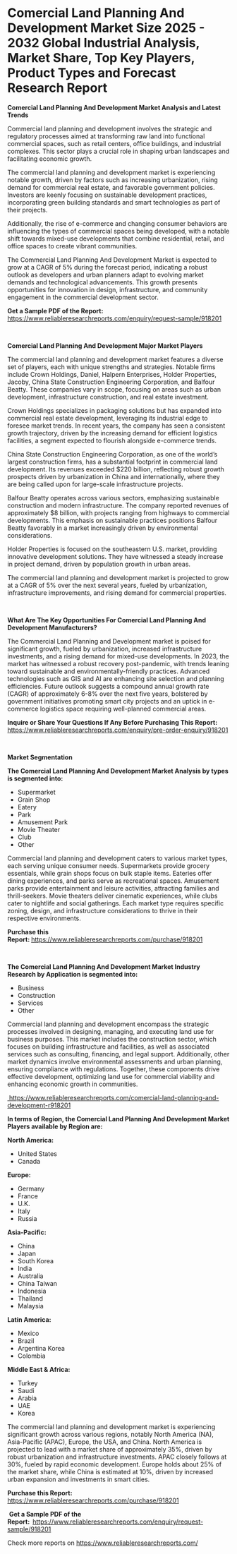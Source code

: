 <p><h1>Comercial Land Planning And Development Market Size 2025 - 2032 Global Industrial Analysis, Market Share, Top Key Players, Product Types and Forecast Research Report</h1></p><p><strong>Comercial Land Planning And Development Market Analysis and Latest Trends</strong></p>
<p><p>Commercial land planning and development involves the strategic and regulatory processes aimed at transforming raw land into functional commercial spaces, such as retail centers, office buildings, and industrial complexes. This sector plays a crucial role in shaping urban landscapes and facilitating economic growth. </p><p>The commercial land planning and development market is experiencing notable growth, driven by factors such as increasing urbanization, rising demand for commercial real estate, and favorable government policies. Investors are keenly focusing on sustainable development practices, incorporating green building standards and smart technologies as part of their projects. </p><p>Additionally, the rise of e-commerce and changing consumer behaviors are influencing the types of commercial spaces being developed, with a notable shift towards mixed-use developments that combine residential, retail, and office spaces to create vibrant communities. </p><p>The Commercial Land Planning And Development Market is expected to grow at a CAGR of 5% during the forecast period, indicating a robust outlook as developers and urban planners adapt to evolving market demands and technological advancements. This growth presents opportunities for innovation in design, infrastructure, and community engagement in the commercial development sector.</p></p>
<p><strong>Get a Sample PDF of the Report:&nbsp;</strong> <a href="https://www.reliableresearchreports.com/enquiry/request-sample/918201?utm_campaign=3322&utm_medium=2&utm_source=Github&utm_content=ia&utm_term=07032025&utm_id=comercial-land-planning-and-development">https://www.reliableresearchreports.com/enquiry/request-sample/918201</a></p>
<p>&nbsp;</p>
<p><strong>Comercial Land Planning And Development Major Market Players</strong></p>
<p><p>The commercial land planning and development market features a diverse set of players, each with unique strengths and strategies. Notable firms include Crown Holdings, Daniel, Halpern Enterprises, Holder Properties, Jacoby, China State Construction Engineering Corporation, and Balfour Beatty. These companies vary in scope, focusing on areas such as urban development, infrastructure construction, and real estate investment.</p><p>Crown Holdings specializes in packaging solutions but has expanded into commercial real estate development, leveraging its industrial edge to foresee market trends. In recent years, the company has seen a consistent growth trajectory, driven by the increasing demand for efficient logistics facilities, a segment expected to flourish alongside e-commerce trends.</p><p>China State Construction Engineering Corporation, as one of the world’s largest construction firms, has a substantial footprint in commercial land development. Its revenues exceeded $220 billion, reflecting robust growth prospects driven by urbanization in China and internationally, where they are being called upon for large-scale infrastructure projects.</p><p>Balfour Beatty operates across various sectors, emphasizing sustainable construction and modern infrastructure. The company reported revenues of approximately $8 billion, with projects ranging from highways to commercial developments. This emphasis on sustainable practices positions Balfour Beatty favorably in a market increasingly driven by environmental considerations.</p><p>Holder Properties is focused on the southeastern U.S. market, providing innovative development solutions. They have witnessed a steady increase in project demand, driven by population growth in urban areas.</p><p>The commercial land planning and development market is projected to grow at a CAGR of 5% over the next several years, fueled by urbanization, infrastructure improvements, and rising demand for commercial properties.</p></p>
<p>&nbsp;</p>
<p><strong>What Are The Key Opportunities For Comercial Land Planning And Development Manufacturers?</strong></p>
<p><p>The Commercial Land Planning and Development market is poised for significant growth, fueled by urbanization, increased infrastructure investments, and a rising demand for mixed-use developments. In 2023, the market has witnessed a robust recovery post-pandemic, with trends leaning toward sustainable and environmentally-friendly practices. Advanced technologies such as GIS and AI are enhancing site selection and planning efficiencies. Future outlook suggests a compound annual growth rate (CAGR) of approximately 6-8% over the next five years, bolstered by government initiatives promoting smart city projects and an uptick in e-commerce logistics space requiring well-planned commercial areas.</p></p>
<p><strong>Inquire or Share Your Questions If Any Before Purchasing This Report:</strong> <a href="https://www.reliableresearchreports.com/enquiry/pre-order-enquiry/918201?utm_campaign=3322&utm_medium=2&utm_source=Github&utm_content=ia&utm_term=07032025&utm_id=comercial-land-planning-and-development">https://www.reliableresearchreports.com/enquiry/pre-order-enquiry/918201</a></p>
<p>&nbsp;</p>
<p><strong>Market Segmentation</strong></p>
<p><strong>The Comercial Land Planning And Development Market Analysis by types is segmented into:</strong></p>
<p><ul><li>Supermarket</li><li>Grain Shop</li><li>Eatery</li><li>Park</li><li>Amusement Park</li><li>Movie Theater</li><li>Club</li><li>Other</li></ul></p>
<p><p>Commercial land planning and development caters to various market types, each serving unique consumer needs. Supermarkets provide grocery essentials, while grain shops focus on bulk staple items. Eateries offer dining experiences, and parks serve as recreational spaces. Amusement parks provide entertainment and leisure activities, attracting families and thrill-seekers. Movie theaters deliver cinematic experiences, while clubs cater to nightlife and social gatherings. Each market type requires specific zoning, design, and infrastructure considerations to thrive in their respective environments.</p></p>
<p><strong>Purchase this Report:&nbsp;</strong><a href="https://www.reliableresearchreports.com/purchase/918201?utm_campaign=3322&utm_medium=2&utm_source=Github&utm_content=ia&utm_term=07032025&utm_id=comercial-land-planning-and-development">https://www.reliableresearchreports.com/purchase/918201</a></p>
<p>&nbsp;</p>
<p><strong>The Comercial Land Planning And Development Market Industry Research by Application is segmented into:</strong></p>
<p><ul><li>Business</li><li>Construction</li><li>Services</li><li>Other</li></ul></p>
<p><p>Commercial land planning and development encompass the strategic processes involved in designing, managing, and executing land use for business purposes. This market includes the construction sector, which focuses on building infrastructure and facilities, as well as associated services such as consulting, financing, and legal support. Additionally, other market dynamics involve environmental assessments and urban planning, ensuring compliance with regulations. Together, these components drive effective development, optimizing land use for commercial viability and enhancing economic growth in communities.</p></p>
<p><a href="https://www.reliableresearchreports.com/comercial-land-planning-and-development-r918201?utm_campaign=3322&utm_medium=2&utm_source=Github&utm_content=ia&utm_term=07032025&utm_id=comercial-land-planning-and-development">&nbsp;https://www.reliableresearchreports.com/comercial-land-planning-and-development-r918201</a></p>
<p><strong>In terms of Region, the Comercial Land Planning And Development Market Players available by Region are:</strong></p>
<p>
    <p> <strong> North America: </strong>
        <ul>
            <li>United States</li>
            <li>Canada</li>
        </ul>
        </p> 
    <p> <strong> Europe: </strong>
        <ul>
            <li>Germany</li>
            <li>France</li>
            <li>U.K.</li>
            <li>Italy</li>
            <li>Russia</li>
        </ul>
        </p> 
    <p> <strong> Asia-Pacific: </strong>
        <ul>
            <li>China</li>
            <li>Japan</li>
            <li>South Korea</li>
            <li>India</li>
            <li>Australia</li>
            <li>China Taiwan</li>
            <li>Indonesia</li>
            <li>Thailand</li>
            <li>Malaysia</li>
        </ul>
        </p> 
    <p> <strong> Latin America: </strong>
        <ul>
            <li>Mexico</li>
            <li>Brazil</li>
            <li>Argentina Korea</li>
            <li>Colombia</li>
        </ul>
        </p> 
    <p> <strong> Middle East & Africa: </strong>
        <ul>
            <li>Turkey</li>
            <li>Saudi</li>
            <li>Arabia</li>
            <li>UAE</li>
            <li>Korea</li>
        </ul>
    </p>
    </p>
<p><p>The commercial land planning and development market is experiencing significant growth across various regions, notably North America (NA), Asia-Pacific (APAC), Europe, the USA, and China. North America is projected to lead with a market share of approximately 35%, driven by robust urbanization and infrastructure investments. APAC closely follows at 30%, fueled by rapid economic development. Europe holds about 25% of the market share, while China is estimated at 10%, driven by increased urban expansion and investments in smart cities.</p></p>
<p><strong>Purchase this Report: </strong><a href="https://www.reliableresearchreports.com/purchase/918201?utm_campaign=3322&utm_medium=2&utm_source=Github&utm_content=ia&utm_term=07032025&utm_id=comercial-land-planning-and-development">https://www.reliableresearchreports.com/purchase/918201</a></p>
<p>&nbsp;<strong>Get a Sample PDF of the Report:&nbsp;&nbsp;</strong><a href="https://www.reliableresearchreports.com/enquiry/request-sample/918201?utm_campaign=3322&utm_medium=2&utm_source=Github&utm_content=ia&utm_term=07032025&utm_id=comercial-land-planning-and-development">https://www.reliableresearchreports.com/enquiry/request-sample/918201</a></p>
<p><strong></strong></p>
<p>Check more reports on <a href="https://www.reliableresearchreports.com/?utm_campaign=3322&utm_medium=2&utm_source=Github&utm_content=ia&utm_term=07032025&utm_id=comercial-land-planning-and-development">https://www.reliableresearchreports.com/</a></p>